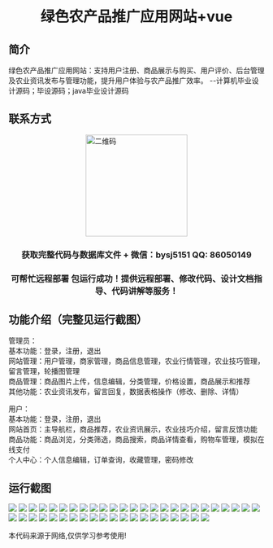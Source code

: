 <p><h1 align="center">绿色农产品推广应用网站+vue</h1></p>

## 简介
绿色农产品推广应用网站：支持用户注册、商品展示与购买、用户评价、后台管理及农业资讯发布与管理功能，提升用户体验与农产品推广效率。    --计算机毕业设计源码；毕设源码；java毕业设计源码


## 联系方式
<img src="https://bs-1329754181.cos.ap-shanghai.myqcloud.com/wx.jpg" alt="二维码" style="display: block; margin: 0 auto;" width="200px">
<p><h3 align="center">获取完整代码与数据库文件 + 微信：bysj5151 QQ: 86050149</h3></p>
<p><h3 align="center">可帮忙远程部署 包运行成功！提供远程部署、修改代码、设计文档指导、代码讲解等服务！</h3></p>

## 功能介绍（完整见运行截图）
管理员：  
基本功能：登录，注册，退出  
网站管理：用户管理，商家管理，商品信息管理，农业行情管理，农业技巧管理，留言管理，轮播图管理  
商品管理：商品图片上传，信息编辑，分类管理，价格设置，商品展示和推荐  
其他功能：农业资讯发布，留言回复，数据表格操作（修改、删除、详情）  

用户：  
基本功能：登录，注册，退出  
网站首页：主导航栏，商品推荐，农业资讯展示，农业技巧介绍，留言反馈功能  
商品功能：商品浏览，分类筛选，商品搜索，商品详情查看，购物车管理，模拟在线支付  
个人中心：个人信息编辑，订单查询，收藏管理，密码修改


## 运行截图
![](https://bs-1329754181.cos.ap-shanghai.myqcloud.com/ssm/GreenAgriProductPromotionApplicationSite/img/001.jpg)
![](https://bs-1329754181.cos.ap-shanghai.myqcloud.com/ssm/GreenAgriProductPromotionApplicationSite/img/002.jpg)
![](https://bs-1329754181.cos.ap-shanghai.myqcloud.com/ssm/GreenAgriProductPromotionApplicationSite/img/003.jpg)
![](https://bs-1329754181.cos.ap-shanghai.myqcloud.com/ssm/GreenAgriProductPromotionApplicationSite/img/004.jpg)
![](https://bs-1329754181.cos.ap-shanghai.myqcloud.com/ssm/GreenAgriProductPromotionApplicationSite/img/005.jpg)
![](https://bs-1329754181.cos.ap-shanghai.myqcloud.com/ssm/GreenAgriProductPromotionApplicationSite/img/006.jpg)
![](https://bs-1329754181.cos.ap-shanghai.myqcloud.com/ssm/GreenAgriProductPromotionApplicationSite/img/007.jpg)
![](https://bs-1329754181.cos.ap-shanghai.myqcloud.com/ssm/GreenAgriProductPromotionApplicationSite/img/008.jpg)
![](https://bs-1329754181.cos.ap-shanghai.myqcloud.com/ssm/GreenAgriProductPromotionApplicationSite/img/009.jpg)
![](https://bs-1329754181.cos.ap-shanghai.myqcloud.com/ssm/GreenAgriProductPromotionApplicationSite/img/010.jpg)
![](https://bs-1329754181.cos.ap-shanghai.myqcloud.com/ssm/GreenAgriProductPromotionApplicationSite/img/011.jpg)
![](https://bs-1329754181.cos.ap-shanghai.myqcloud.com/ssm/GreenAgriProductPromotionApplicationSite/img/012.jpg)
![](https://bs-1329754181.cos.ap-shanghai.myqcloud.com/ssm/GreenAgriProductPromotionApplicationSite/img/013.jpg)
![](https://bs-1329754181.cos.ap-shanghai.myqcloud.com/ssm/GreenAgriProductPromotionApplicationSite/img/014.jpg)
![](https://bs-1329754181.cos.ap-shanghai.myqcloud.com/ssm/GreenAgriProductPromotionApplicationSite/img/015.jpg)
![](https://bs-1329754181.cos.ap-shanghai.myqcloud.com/ssm/GreenAgriProductPromotionApplicationSite/img/016.jpg)
![](https://bs-1329754181.cos.ap-shanghai.myqcloud.com/ssm/GreenAgriProductPromotionApplicationSite/img/017.jpg)
![](https://bs-1329754181.cos.ap-shanghai.myqcloud.com/ssm/GreenAgriProductPromotionApplicationSite/img/018.jpg)
![](https://bs-1329754181.cos.ap-shanghai.myqcloud.com/ssm/GreenAgriProductPromotionApplicationSite/img/019.jpg)
![](https://bs-1329754181.cos.ap-shanghai.myqcloud.com/ssm/GreenAgriProductPromotionApplicationSite/img/020.jpg)
![](https://bs-1329754181.cos.ap-shanghai.myqcloud.com/ssm/GreenAgriProductPromotionApplicationSite/img/021.jpg)
![](https://bs-1329754181.cos.ap-shanghai.myqcloud.com/ssm/GreenAgriProductPromotionApplicationSite/img/022.jpg)
![](https://bs-1329754181.cos.ap-shanghai.myqcloud.com/ssm/GreenAgriProductPromotionApplicationSite/img/023.jpg)
![](https://bs-1329754181.cos.ap-shanghai.myqcloud.com/ssm/GreenAgriProductPromotionApplicationSite/img/024.jpg)
![](https://bs-1329754181.cos.ap-shanghai.myqcloud.com/ssm/GreenAgriProductPromotionApplicationSite/img/025.jpg)
![](https://bs-1329754181.cos.ap-shanghai.myqcloud.com/ssm/GreenAgriProductPromotionApplicationSite/img/026.jpg)
![](https://bs-1329754181.cos.ap-shanghai.myqcloud.com/ssm/GreenAgriProductPromotionApplicationSite/img/027.jpg)
![](https://bs-1329754181.cos.ap-shanghai.myqcloud.com/ssm/GreenAgriProductPromotionApplicationSite/img/028.jpg)
![](https://bs-1329754181.cos.ap-shanghai.myqcloud.com/ssm/GreenAgriProductPromotionApplicationSite/img/029.jpg)
![](https://bs-1329754181.cos.ap-shanghai.myqcloud.com/ssm/GreenAgriProductPromotionApplicationSite/img/030.jpg)
![](https://bs-1329754181.cos.ap-shanghai.myqcloud.com/ssm/GreenAgriProductPromotionApplicationSite/img/031.jpg)
![](https://bs-1329754181.cos.ap-shanghai.myqcloud.com/ssm/GreenAgriProductPromotionApplicationSite/img/032.jpg)
![](https://bs-1329754181.cos.ap-shanghai.myqcloud.com/ssm/GreenAgriProductPromotionApplicationSite/img/033.jpg)
![](https://bs-1329754181.cos.ap-shanghai.myqcloud.com/ssm/GreenAgriProductPromotionApplicationSite/img/034.jpg)
![](https://bs-1329754181.cos.ap-shanghai.myqcloud.com/ssm/GreenAgriProductPromotionApplicationSite/img/035.jpg)
![](https://bs-1329754181.cos.ap-shanghai.myqcloud.com/ssm/GreenAgriProductPromotionApplicationSite/img/036.jpg)
![](https://bs-1329754181.cos.ap-shanghai.myqcloud.com/ssm/GreenAgriProductPromotionApplicationSite/img/037.jpg)
![](https://bs-1329754181.cos.ap-shanghai.myqcloud.com/ssm/GreenAgriProductPromotionApplicationSite/img/038.jpg)
![](https://bs-1329754181.cos.ap-shanghai.myqcloud.com/ssm/GreenAgriProductPromotionApplicationSite/img/039.jpg)
![](https://bs-1329754181.cos.ap-shanghai.myqcloud.com/ssm/GreenAgriProductPromotionApplicationSite/img/040.jpg)
![](https://bs-1329754181.cos.ap-shanghai.myqcloud.com/ssm/GreenAgriProductPromotionApplicationSite/img/041.jpg)
![](https://bs-1329754181.cos.ap-shanghai.myqcloud.com/ssm/GreenAgriProductPromotionApplicationSite/img/042.jpg)
![](https://bs-1329754181.cos.ap-shanghai.myqcloud.com/ssm/GreenAgriProductPromotionApplicationSite/img/043.jpg)
![](https://bs-1329754181.cos.ap-shanghai.myqcloud.com/ssm/GreenAgriProductPromotionApplicationSite/img/044.jpg)
![](https://bs-1329754181.cos.ap-shanghai.myqcloud.com/ssm/GreenAgriProductPromotionApplicationSite/img/045.jpg)

<p>本代码来源于网络,仅供学习参考使用!</p>
